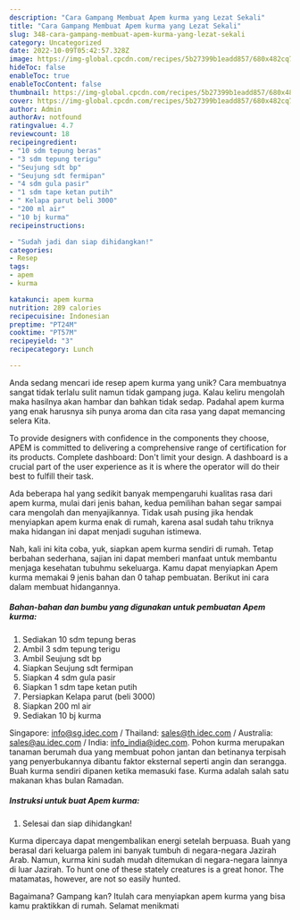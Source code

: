 ```yaml
---
description: "Cara Gampang Membuat Apem kurma yang Lezat Sekali"
title: "Cara Gampang Membuat Apem kurma yang Lezat Sekali"
slug: 348-cara-gampang-membuat-apem-kurma-yang-lezat-sekali
category: Uncategorized
date: 2022-10-09T05:42:57.328Z
image: https://img-global.cpcdn.com/recipes/5b27399b1eadd857/680x482cq70/apem-kurma-foto-resep-utama.jpg
hideToc: false
enableToc: true
enableTocContent: false
thumbnail: https://img-global.cpcdn.com/recipes/5b27399b1eadd857/680x482cq70/apem-kurma-foto-resep-utama.jpg
cover: https://img-global.cpcdn.com/recipes/5b27399b1eadd857/680x482cq70/apem-kurma-foto-resep-utama.jpg
author: Admin
authorAv: notfound
ratingvalue: 4.7
reviewcount: 18
recipeingredient:
- "10 sdm tepung beras"
- "3 sdm tepung terigu"
- "Seujung sdt bp"
- "Seujung sdt fermipan"
- "4 sdm gula pasir"
- "1 sdm tape ketan putih"
- " Kelapa parut beli 3000"
- "200 ml air"
- "10 bj kurma"
recipeinstructions:

- "Sudah jadi dan siap dihidangkan!"
categories:
- Resep
tags:
- apem
- kurma

katakunci: apem kurma 
nutrition: 289 calories
recipecuisine: Indonesian
preptime: "PT24M"
cooktime: "PT57M"
recipeyield: "3"
recipecategory: Lunch

---
```





Anda sedang mencari ide resep apem kurma yang unik? Cara membuatnya sangat tidak terlalu sulit namun tidak gampang juga. Kalau keliru mengolah maka hasilnya akan hambar dan bahkan tidak sedap. Padahal apem kurma yang enak harusnya sih punya aroma dan cita rasa yang dapat memancing selera Kita.





To provide designers with confidence in the components they choose, APEM is committed to delivering a comprehensive range of certification for its products. Complete dashboard: Don&#39;t limit your design. A dashboard is a crucial part of the user experience as it is where the operator will do their best to fulfill their task.

Ada beberapa hal yang sedikit banyak mempengaruhi kualitas rasa dari apem kurma, mulai dari jenis bahan, kedua pemilihan bahan segar sampai cara mengolah dan menyajikannya. Tidak usah pusing jika hendak menyiapkan apem kurma enak di rumah, karena asal sudah tahu triknya maka hidangan ini dapat menjadi suguhan istimewa.






Nah, kali ini kita coba, yuk, siapkan apem kurma sendiri di rumah. Tetap berbahan sederhana, sajian ini dapat memberi manfaat untuk membantu menjaga kesehatan tubuhmu sekeluarga. Kamu dapat menyiapkan Apem kurma memakai 9 jenis bahan dan 0 tahap pembuatan. Berikut ini cara dalam membuat hidangannya.

<!--inarticleads1-->

##### Bahan-bahan dan bumbu yang digunakan untuk pembuatan Apem kurma:

1. Sediakan 10 sdm tepung beras
1. Ambil 3 sdm tepung terigu
1. Ambil Seujung sdt bp
1. Siapkan Seujung sdt fermipan
1. Siapkan 4 sdm gula pasir
1. Siapkan 1 sdm tape ketan putih
1. Persiapkan  Kelapa parut (beli 3000)
1. Siapkan 200 ml air
1. Sediakan 10 bj kurma


Singapore: info@sg.idec.com / Thailand: sales@th.idec.com / Australia: sales@au.idec.com / India: info_india@idec.com. Pohon kurma merupakan tanaman berumah dua yang membuat pohon jantan dan betinanya terpisah yang penyerbukannya dibantu faktor eksternal seperti angin dan serangga. Buah kurma sendiri dipanen ketika memasuki fase. Kurma adalah salah satu makanan khas bulan Ramadan. 

<!--inarticleads2-->

##### Instruksi untuk buat Apem kurma:


1. Selesai dan siap dihidangkan!

Kurma dipercaya dapat mengembalikan energi setelah berpuasa. Buah yang berasal dari keluarga palem ini banyak tumbuh di negara-negara Jazirah Arab. Namun, kurma kini sudah mudah ditemukan di negara-negara lainnya di luar Jazirah. To hunt one of these stately creatures is a great honor. The matamatas, however, are not so easily hunted. 

Bagaimana? Gampang kan? Itulah cara menyiapkan apem kurma yang bisa kamu praktikkan di rumah. Selamat menikmati
